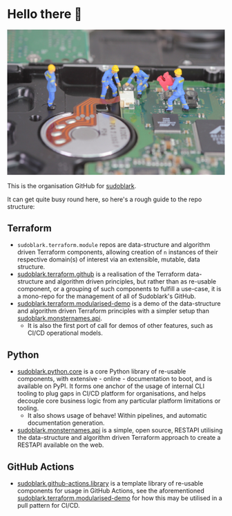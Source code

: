 # Hello there :unicorn:

![Potato](../docs/logo.jpeg)

This is the organisation GitHub for [sudoblark](https://sudoblark.com).

It can get quite busy round here, so here's a rough guide to the repo structure:

## Terraform
- `sudoblark.terraform.module` repos are data-structure and algorithm driven Terraform components, allowing creation of
`n` instances of their respective domain(s) of interest via an extensible, mutable, data structure.
- [sudoblark.terraform.github](https://github.com/sudoblark/sudoblark.terraform.github) is a realisation of the Terraform data-structure and algorithm driven principles,
but rather than as re-usable component, or a grouping of such components to fulfill a use-case, it is a mono-repo
for the management of all of Sudoblark's GitHub.
- [sudoblark.terraform.modularised-demo](https://github.com/sudoblark/sudoblark.terraform.modularised-demo) is a demo of the data-structure and algorithm driven Terraform principles
with a simpler setup than [sudoblark.monsternames.api](https://github.com/sudoblark/sudoblark.monsternames.api).
  - It is also the first port of call for demos of other features, such as CI/CD operational models.

## Python
- [sudoblark.python.core](https://github.com/sudoblark/sudoblark.python.core) is a core
Python library of re-usable components, with extensive - online - documentation to boot, and
is available on PyPI. It forms one anchor of the usage of internal CLI tooling to plug
gaps in CI/CD platform for organisations, and helps decouple core business logic
from any particular platform limitations or tooling.
  - It also shows usage of behave! Within pipelines, and automatic documentation generation.
- [sudoblark.monsternames.api](https://github.com/sudoblark/sudoblark.monsternames.api) is a simple, open source, RESTAPI 
utilising the data-structure and algorithm driven Terraform approach to create a 
RESTAPI available on the web.

## GitHub Actions
- [sudoblark.github-actions.library](https://github.com/sudoblark/sudoblark.github-actions.library) is a template library of re-usable components for usage in GitHub Actions,
see the aforementioned [sudoblark.terraform.modularised-demo](https://github.com/sudoblark/sudoblark.terraform.modularised-demo) for how this may be utilised in a pull pattern
for CI/CD.
